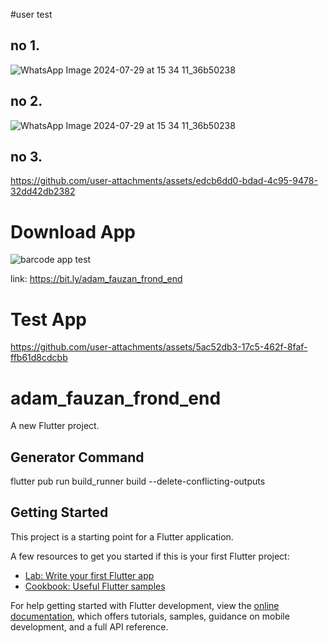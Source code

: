 #user test
## no 1.
![WhatsApp Image 2024-07-29 at 15 34 11_36b50238](https://github.com/user-attachments/assets/b4fdf126-75d5-4f70-8af0-4fab552027f8)
## no 2.
![WhatsApp Image 2024-07-29 at 15 34 11_36b50238](https://github.com/user-attachments/assets/ffa19b84-d3c1-45ba-b73e-8cec43e7ac4a)
## no 3.
https://github.com/user-attachments/assets/edcb6dd0-bdad-4c95-9478-32dd42db2382

# Download App
![barcode app test](https://github.com/user-attachments/assets/9e8cecf6-cfe7-4c8f-a594-49876126eaa8)

link: https://bit.ly/adam_fauzan_frond_end 
# Test App
https://github.com/user-attachments/assets/5ac52db3-17c5-462f-8faf-ffb61d8cdcbb

# adam_fauzan_frond_end

A new Flutter project.

## Generator Command

flutter pub run build_runner build --delete-conflicting-outputs

## Getting Started

This project is a starting point for a Flutter application.

A few resources to get you started if this is your first Flutter project:

- [Lab: Write your first Flutter app](https://docs.flutter.dev/get-started/codelab)
- [Cookbook: Useful Flutter samples](https://docs.flutter.dev/cookbook)

For help getting started with Flutter development, view the
[online documentation](https://docs.flutter.dev/), which offers tutorials,
samples, guidance on mobile development, and a full API reference.
